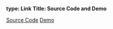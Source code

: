 **type: Link**
**Title: Source Code and Demo**

<a href="https://github.com/shmishtopher/styled-components-workshop">Source Code</a>
<a href="https://shmishtopher.github.io/styled-components-workshop/">Demo</a>

